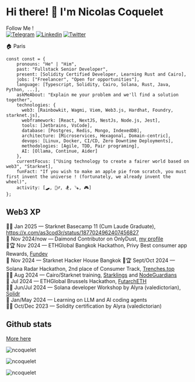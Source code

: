 # Hi there! 👋 I'm Nicolas Coquelet

Follow Me !<br />
[![Telegram](https://img.shields.io/badge/My%20contact-2CA5E0?style=for-the-badge&logo=telegram&logoColor=white)](https://t.me/nicode2140)
[![Linkedin](https://img.shields.io/badge/in-My%20works-0077B5?style=for-the-badge&logo=linkedin&logoColor=white)](https://linkedin.com/in/nicolas-coquelet-0043b28b)
[![Twitter](https://img.shields.io/badge/My%20thoughts-000000?style=for-the-badge&logo=x&logoColor=white)](https://x.com/as3cod3r)


🏠 Paris 

```
const const = {
    pronouns: "He" | "Him",
    past: "Fullstack Senior Developer",
    present: [Solidity Certified Developer, Learning Rust and Cairo],
    jobs: ["Freelancer", "Open for opportunities"],
    language: [Typescript, Solidity, Cairo, Solana, Rust, Java, Python, ...],
    askMeAbout: "Explain me your problem and we'll find a solution together",
    technologies: {
      web3: [Rainbowkit, Wagmi, Viem, Web3.js, Hardhat, Foundry, starknet.js],
      webframework: [React, NextJS, NestJs, Node.js, Jest],
      tools: [Jetbrains, VsCode],
      database: [Postgres, Redis, Mongo, IndexedDB],
      architecture: [Microservices, Hexagonal, Domain-centric],
      devops: [Linux, Docker, CI/CD, Zero Downtime Deployments],
      methodologies: [Agile, TDD, Pair programing],
      AI: [Ollama, Continue, Aider]
    },
    currentFocus: ["Using technology to create a fairer world based on web3", "Starknet],
    funFact: "If you wish to make an apple pie from scratch, you must first invent the universe ! (fortunately, we already invent the wheel)",
    activity: [🛹, 🚵‍♂️, 🏂, 🪚, 🎮] 
};
```

## Web3 XP

👨‍🎓 Jan 2025 — Starknet Basecamp 11 (Cum Laude Graduate), https://x.com/as3cod3r/status/1877024962407456827 <br />
👷 Nov 2024/now — Daimond Contributor on OnlyDust, [my profile](https://app.onlydust.com/users/ncoquelet/overview) <br />
🥷🏆 Nov 2024 — ETHGlobal Bangkok Hackathon, Privy Best consumer app Rewards, [Fundev](https://ethglobal.com/showcase/fundev-uebrz) <br />
🥷 Nov 2024 — Starknet Hacker House Bangkok
🥷🏆 Sept/Oct 2024 — Solana Radar Hackathon, 2nd place of Consumer Track, [Trenches.top](https://arena.colosseum.org/projects/explore/trenches.top) <br /> 
👨‍🎓 Aug 2024 — Cairo/Starknet training, [Starklings](https://github.com/shramee/starklings-cairo1) and [NodeGuardians](https://nodeguardians.io/character/nicode) <br />
🥷 Jul 2024 — ETHGlobal Brussels Hackathon, [FutarchETH](https://ethglobal.com/showcase/futarcheth-sw2fz) <br />
👨‍🎓 Jun/Jul 2024 — Solana developer Workshop by Alyra (valedictorian), [Solidr](https://x.com/solidr_app) <br />
🤖 Jan/May 2024 — Learning on LLM and AI coding agents <br />
👨‍🎓 Oct/Dec 2023 — Solidity certification by Alyra (valedictorian)  

## Github stats

[More here](https://github.com/ncoquelet) 
<p align="left"> <img src="https://github-readme-stats.vercel.app/api?username=ncoquelet&hide=stars&show_icons=true&theme=radical&show=prs_merged_percentage&hide_rank=true" alt="ncoquelet" /> </p>

<p align="left"> <img src="https://github-readme-stats.vercel.app/api/top-langs/?username=ncoquelet&layout=compact&theme=radical" alt="ncoquelet" /> </p>

<p align="left"> <img src="https://komarev.com/ghpvc/?username=ncoquelet&label=Profile%20views&color=0e75b6&style=flat" alt="ncoquelet" /> </p>

